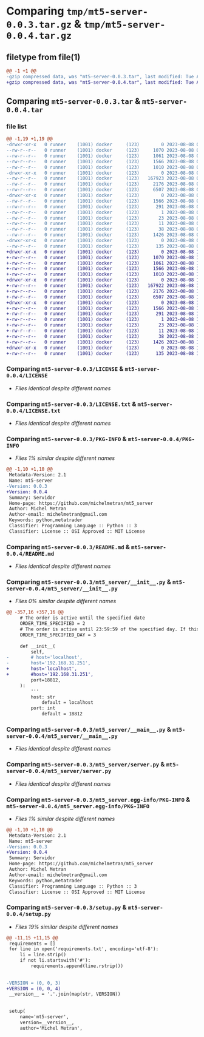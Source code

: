 # Comparing `tmp/mt5-server-0.0.3.tar.gz` & `tmp/mt5-server-0.0.4.tar.gz`

## filetype from file(1)

```diff
@@ -1 +1 @@
-gzip compressed data, was "mt5-server-0.0.3.tar", last modified: Tue Aug  8 02:51:41 2023, max compression
+gzip compressed data, was "mt5-server-0.0.4.tar", last modified: Tue Aug  8 14:48:58 2023, max compression
```

## Comparing `mt5-server-0.0.3.tar` & `mt5-server-0.0.4.tar`

### file list

```diff
@@ -1,19 +1,19 @@
-drwxr-xr-x   0 runner    (1001) docker     (123)        0 2023-08-08 02:51:41.415988 mt5-server-0.0.3/
--rw-r--r--   0 runner    (1001) docker     (123)     1070 2023-08-08 02:51:32.000000 mt5-server-0.0.3/LICENSE
--rw-r--r--   0 runner    (1001) docker     (123)     1061 2023-08-08 02:51:32.000000 mt5-server-0.0.3/LICENSE.txt
--rw-r--r--   0 runner    (1001) docker     (123)     1566 2023-08-08 02:51:41.415988 mt5-server-0.0.3/PKG-INFO
--rw-r--r--   0 runner    (1001) docker     (123)     1010 2023-08-08 02:51:32.000000 mt5-server-0.0.3/README.md
-drwxr-xr-x   0 runner    (1001) docker     (123)        0 2023-08-08 02:51:41.415988 mt5-server-0.0.3/mt5_server/
--rw-r--r--   0 runner    (1001) docker     (123)   167923 2023-08-08 02:51:32.000000 mt5-server-0.0.3/mt5_server/__init__.py
--rw-r--r--   0 runner    (1001) docker     (123)     2176 2023-08-08 02:51:32.000000 mt5-server-0.0.3/mt5_server/__main__.py
--rw-r--r--   0 runner    (1001) docker     (123)     6507 2023-08-08 02:51:32.000000 mt5-server-0.0.3/mt5_server/server.py
-drwxr-xr-x   0 runner    (1001) docker     (123)        0 2023-08-08 02:51:41.415988 mt5-server-0.0.3/mt5_server.egg-info/
--rw-r--r--   0 runner    (1001) docker     (123)     1566 2023-08-08 02:51:41.000000 mt5-server-0.0.3/mt5_server.egg-info/PKG-INFO
--rw-r--r--   0 runner    (1001) docker     (123)      291 2023-08-08 02:51:41.000000 mt5-server-0.0.3/mt5_server.egg-info/SOURCES.txt
--rw-r--r--   0 runner    (1001) docker     (123)        1 2023-08-08 02:51:41.000000 mt5-server-0.0.3/mt5_server.egg-info/dependency_links.txt
--rw-r--r--   0 runner    (1001) docker     (123)       23 2023-08-08 02:51:41.000000 mt5-server-0.0.3/mt5_server.egg-info/requires.txt
--rw-r--r--   0 runner    (1001) docker     (123)       11 2023-08-08 02:51:41.000000 mt5-server-0.0.3/mt5_server.egg-info/top_level.txt
--rw-r--r--   0 runner    (1001) docker     (123)       38 2023-08-08 02:51:41.415988 mt5-server-0.0.3/setup.cfg
--rw-r--r--   0 runner    (1001) docker     (123)     1426 2023-08-08 02:51:32.000000 mt5-server-0.0.3/setup.py
-drwxr-xr-x   0 runner    (1001) docker     (123)        0 2023-08-08 02:51:41.415988 mt5-server-0.0.3/tests/
--rw-r--r--   0 runner    (1001) docker     (123)      135 2023-08-08 02:51:32.000000 mt5-server-0.0.3/tests/test_01.py
+drwxr-xr-x   0 runner    (1001) docker     (123)        0 2023-08-08 14:48:58.730055 mt5-server-0.0.4/
+-rw-r--r--   0 runner    (1001) docker     (123)     1070 2023-08-08 14:48:48.000000 mt5-server-0.0.4/LICENSE
+-rw-r--r--   0 runner    (1001) docker     (123)     1061 2023-08-08 14:48:48.000000 mt5-server-0.0.4/LICENSE.txt
+-rw-r--r--   0 runner    (1001) docker     (123)     1566 2023-08-08 14:48:58.730055 mt5-server-0.0.4/PKG-INFO
+-rw-r--r--   0 runner    (1001) docker     (123)     1010 2023-08-08 14:48:48.000000 mt5-server-0.0.4/README.md
+drwxr-xr-x   0 runner    (1001) docker     (123)        0 2023-08-08 14:48:58.730055 mt5-server-0.0.4/mt5_server/
+-rw-r--r--   0 runner    (1001) docker     (123)   167922 2023-08-08 14:48:48.000000 mt5-server-0.0.4/mt5_server/__init__.py
+-rw-r--r--   0 runner    (1001) docker     (123)     2176 2023-08-08 14:48:48.000000 mt5-server-0.0.4/mt5_server/__main__.py
+-rw-r--r--   0 runner    (1001) docker     (123)     6507 2023-08-08 14:48:48.000000 mt5-server-0.0.4/mt5_server/server.py
+drwxr-xr-x   0 runner    (1001) docker     (123)        0 2023-08-08 14:48:58.730055 mt5-server-0.0.4/mt5_server.egg-info/
+-rw-r--r--   0 runner    (1001) docker     (123)     1566 2023-08-08 14:48:58.000000 mt5-server-0.0.4/mt5_server.egg-info/PKG-INFO
+-rw-r--r--   0 runner    (1001) docker     (123)      291 2023-08-08 14:48:58.000000 mt5-server-0.0.4/mt5_server.egg-info/SOURCES.txt
+-rw-r--r--   0 runner    (1001) docker     (123)        1 2023-08-08 14:48:58.000000 mt5-server-0.0.4/mt5_server.egg-info/dependency_links.txt
+-rw-r--r--   0 runner    (1001) docker     (123)       23 2023-08-08 14:48:58.000000 mt5-server-0.0.4/mt5_server.egg-info/requires.txt
+-rw-r--r--   0 runner    (1001) docker     (123)       11 2023-08-08 14:48:58.000000 mt5-server-0.0.4/mt5_server.egg-info/top_level.txt
+-rw-r--r--   0 runner    (1001) docker     (123)       38 2023-08-08 14:48:58.730055 mt5-server-0.0.4/setup.cfg
+-rw-r--r--   0 runner    (1001) docker     (123)     1426 2023-08-08 14:48:48.000000 mt5-server-0.0.4/setup.py
+drwxr-xr-x   0 runner    (1001) docker     (123)        0 2023-08-08 14:48:58.730055 mt5-server-0.0.4/tests/
+-rw-r--r--   0 runner    (1001) docker     (123)      135 2023-08-08 14:48:48.000000 mt5-server-0.0.4/tests/test_01.py
```

### Comparing `mt5-server-0.0.3/LICENSE` & `mt5-server-0.0.4/LICENSE`

 * *Files identical despite different names*

### Comparing `mt5-server-0.0.3/LICENSE.txt` & `mt5-server-0.0.4/LICENSE.txt`

 * *Files identical despite different names*

### Comparing `mt5-server-0.0.3/PKG-INFO` & `mt5-server-0.0.4/PKG-INFO`

 * *Files 1% similar despite different names*

```diff
@@ -1,10 +1,10 @@
 Metadata-Version: 2.1
 Name: mt5-server
-Version: 0.0.3
+Version: 0.0.4
 Summary: Servidor
 Home-page: https://github.com/michelmetran/mt5_server
 Author: Michel Metran
 Author-email: michelmetran@gmail.com
 Keywords: python,metatrader
 Classifier: Programming Language :: Python :: 3
 Classifier: License :: OSI Approved :: MIT License
```

### Comparing `mt5-server-0.0.3/README.md` & `mt5-server-0.0.4/README.md`

 * *Files identical despite different names*

### Comparing `mt5-server-0.0.3/mt5_server/__init__.py` & `mt5-server-0.0.4/mt5_server/__init__.py`

 * *Files 0% similar despite different names*

```diff
@@ -357,16 +357,16 @@
     # The order is active until the specified date
     ORDER_TIME_SPECIFIED = 2
     # The order is active until 23:59:59 of the specified day. If this time appears to be out of a trading session, the expiration is processed at the nearest trading time.
     ORDER_TIME_SPECIFIED_DAY = 3
 
     def __init__(
         self,
-        # host='localhost',
-        host='192.168.31.251',
+        host='localhost',
+        #host='192.168.31.251',
         port=18812,
     ):
         '''
         host: str
             default = localhost
         port: int
             default = 18812
```

### Comparing `mt5-server-0.0.3/mt5_server/__main__.py` & `mt5-server-0.0.4/mt5_server/__main__.py`

 * *Files identical despite different names*

### Comparing `mt5-server-0.0.3/mt5_server/server.py` & `mt5-server-0.0.4/mt5_server/server.py`

 * *Files identical despite different names*

### Comparing `mt5-server-0.0.3/mt5_server.egg-info/PKG-INFO` & `mt5-server-0.0.4/mt5_server.egg-info/PKG-INFO`

 * *Files 1% similar despite different names*

```diff
@@ -1,10 +1,10 @@
 Metadata-Version: 2.1
 Name: mt5-server
-Version: 0.0.3
+Version: 0.0.4
 Summary: Servidor
 Home-page: https://github.com/michelmetran/mt5_server
 Author: Michel Metran
 Author-email: michelmetran@gmail.com
 Keywords: python,metatrader
 Classifier: Programming Language :: Python :: 3
 Classifier: License :: OSI Approved :: MIT License
```

### Comparing `mt5-server-0.0.3/setup.py` & `mt5-server-0.0.4/setup.py`

 * *Files 19% similar despite different names*

```diff
@@ -11,15 +11,15 @@
 requirements = []
 for line in open('requirements.txt', encoding='utf-8'):
     li = line.strip()
     if not li.startswith('#'):
         requirements.append(line.rstrip())
 
 
-VERSION = (0, 0, 3)
+VERSION = (0, 0, 4)
 __version__ = '.'.join(map(str, VERSION))
 
 
 setup(
     name='mt5-server',
     version=__version__,
     author='Michel Metran',
```

